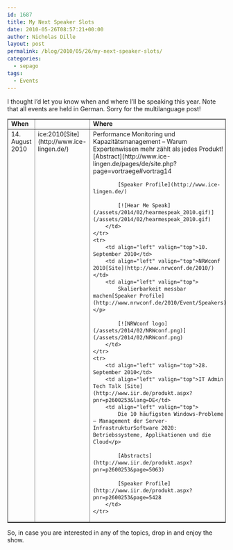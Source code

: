 ```yaml
---
id: 1687
title: My Next Speaker Slots
date: 2010-05-26T08:57:21+00:00
author: Nicholas Dille
layout: post
permalink: /blog/2010/05/26/my-next-speaker-slots/
categories:
  - sepago
tags:
  - Events
---
```

I thought I’d let you know when and where I’ll be speaking this year. Note that all events are held in German. Sorry for the multilanguage post!

<!--more-->

<table border="1" cellpadding="3">
    <tr>
        <td align="left" valign="top"><strong>When</strong><td>
        <td align="left" valign="top"><strong>Where</strong></td>
        <td align="left" valign="top"><strong>What</strong></td>
    </tr>
    <tr>
        <td align="left" valign="top">14. August 2010</td>
        <td align="left" valign="top">ice:2010[Site](http://www.ice-lingen.de/)</td> 
        <td align="left" valign="top">
            Performance Monitoring und Kapazitätsmanagement – Warum Expertenwissen mehr zählt als jedes Produkt![Abstract](http://www.ice-lingen.de/pages/de/site.php?page=vortraege#vortrag14

            [Speaker Profile](http://www.ice-lingen.de/)

            [![Hear Me Speak](/assets/2014/02/hearmespeak_2010.gif)](/assets/2014/02/hearmespeak_2010.gif)
        </td>
    </tr> 
    <tr>
        <td align="left" valign="top">10. September 2010</td>
        <td align="left" valign="top">NRWconf 2010[Site](http://www.nrwconf.de/2010/)</td>
        <td align="left" valign="top">
            Skalierbarkeit messbar machen[Speaker Profile](http://www.nrwconf.de/2010/Event/Speakers)</p> 

            [![NRWconf logo](/assets/2014/02/NRWconf.png)](/assets/2014/02/NRWconf.png)
        </td>
    </tr> 
    <tr>
        <td align="left" valign="top">28. September 2010</td>
        <td align="left" valign="top">IT Admin Tech Talk [Site](http://www.iir.de/produkt.aspx?pnr=p2600253&lang=DE</td>
        <td align="left" valign="top">
            Die 10 häufigsten Windows-Probleme – Management der Server-InfrastrukturSoftware 2020: Betriebssysteme, Applikationen und die Cloud</p> 

            [Abstracts](http://www.iir.de/produkt.aspx?pnr=p2600253&page=5063)

            [Speaker Profile](http://www.iir.de/produkt.aspx?pnr=p2600253&page=5428
        </td>
    </tr>
</table> 
                        
So, in case you are interested in any of the topics, drop in and enjoy the show.
